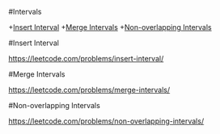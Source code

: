 #Intervals

+[Insert Interval](#insert-interval)
+[Merge Intervals](#merge-intervals)
+[Non-overlapping Intervals](#non-overlapping-intervals)

#Insert Interval

https://leetcode.com/problems/insert-interval/



#Merge Intervals

https://leetcode.com/problems/merge-intervals/



#Non-overlapping Intervals

https://leetcode.com/problems/non-overlapping-intervals/

